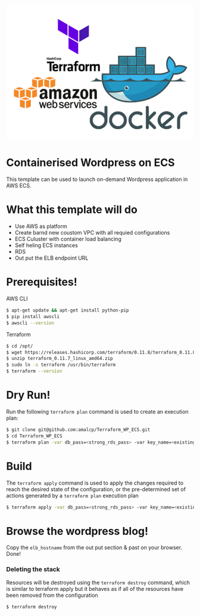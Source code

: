 
<p align="center"> 
<img src="./imgs/tf_aws_ecs.png">
</p>


# Containerised Wordpress on ECS 
This template can be used to launch on-demand Wordpress application in AWS ECS.

# What this template will do

  - Use AWS as platform
  - Create barnd new coustom VPC with all requied configurations
  - ECS Culuster with container load balancing
  - Self heling ECS instances 
  - RDS   
  - Out put the ELB endpoint URL
  
#  Prerequisites!

 AWS CLI 
```sh
$ apt-get update && apt-get install python-pip
$ pip install awscli
$ awscli --version
```
Terraform
```sh
$ cd /opt/
$ wget https://releases.hashicorp.com/terraform/0.11.8/terraform_0.11.8_linux_amd64.zip
$ unzip terraform_0.11.7_linux_amd64.zip
$ sudo ln -s terraform /usr/bin/terraform
$ terraform --version
```
 
# Dry Run!

Run the following `terraform plan` command is used to create an execution plan:
```sh
$ git clone git@github.com:amalcp/Terraform_WP_ECS.git
$ cd Terraform_WP_ECS
$ terraform plan -var db_pass=<strong_rds_pass> -var key_name=<existing_ec2_key_name>
```
# Build
  The `terraform apply` command is used to apply the changes required to reach the desired state of the configuration, or the pre-determined set of actions generated by a `terraform plan` execution plan
  
  ```sh
$ terraform apply -var db_pass=<strong_rds_pass> -var key_name=<existing_ec2_key_name
```

# Browse the wordpress blog!
Copy the `elb_hostname` from the out put section & past on your browser.
Done! 

### Deleting the stack

Resources will be destroyed using the `terraform destroy` command, which is similar to terraform apply but it behaves as if all of the resources have been removed from the configuration


```sh
$ terraform destroy
```
